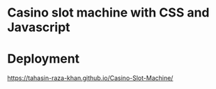 # Casino slot machine with CSS and Javascript 

# Deployment 
https://tahasin-raza-khan.github.io/Casino-Slot-Machine/